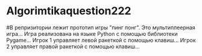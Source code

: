# Algorimtikaquestion222
#В репризитории лежит прототип игры "пинг понг". Это мультиплеерная игра... Игра реализована на языке Python с помощью библиотеки Pygame... Игрок 1 управляет левой ракеткой с помощью клавиш... Игрок 2 управляет правой ракеткой с помощью клавиш...
